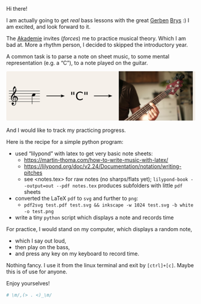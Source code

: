 Hi there!

I am actually going to get *real* bass lessons with the great [Gerben](https://www.youtube.com/watch?v=6jJUr8acJnQ) [Brys](https://graduation.schoolofartsgent.be/student/gerben-brys) :) I am excited, and look forward to it.

The [Akademie](https://www.stedelijkonderwijs.be/academie-wilrijk) invites (*forces*) me to practice musical theory. Which I am bad at. More a rhythm person, I decided to skipped the introductory year.

A common task is to parse a note on sheet music, to some mental representation (e.g. a &ldquo;C&rdquo;), to a note played on the guitar.

![img](transfer.svg)

And I would like to track my practicing progress.

Here is the recipe for a simple python program:

-   used &ldquo;lilypond&rdquo; with latex to get very basic note sheets:
    -   <https://martin-thoma.com/how-to-write-music-with-latex/>
    -   <https://lilypond.org/doc/v2.24/Documentation/notation/writing-pitches>
    -   see <notes.tex> for raw notes (no sharps/flats yet); `lilypond-book --output=out --pdf notes.tex` produces subfolders with little `pdf` sheets
-   converted the LaTeX `pdf` to `svg` and further to `png`:
    -   `pdf2svg test.pdf test.svg && inkscape -w 1024 test.svg -b white -o test.png`
-   write a tiny `python` script which displays a note and records time

For practice, I would stand on my computer, which displays a random note,

-   which I say out loud,
-   then play on the bass,
-   and press any key on my keyboard to record time.

Nothing fancy. I use it from the linux terminal and exit by `[ctrl]+[c]`. Maybe this is of use for anyone.

Enjoy yourselves!

```python
# \m/,(> . <)_\m/
```
